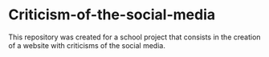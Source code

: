 # Criticism-of-the-social-media
This repository was created for a school project that consists in the creation of a website with criticisms of the social media.

